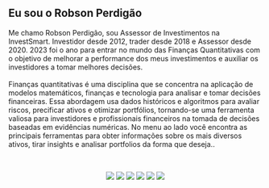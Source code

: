 ## Eu sou o Robson Perdigão

Me chamo Robson Perdigão, sou Assessor de Investimentos na InvestSmart. Investidor desde 2012, trader desde 2018 e Assessor desde 2020. 2023 foi o ano para entrar no mundo das Finanças Quantitativas com o objetivo de melhorar a performance dos meus investimentos e auxiliar os investidores a tomar melhores decisões.
<br></br>
Finanças quantitativas é uma disciplina que se concentra na aplicação de modelos matemáticos, finanças e tecnologia para analisar e tomar decisões financeiras. Essa abordagem usa dados históricos e algoritmos para avaliar riscos, precificar ativos e otimizar portfólios, tornando-se uma ferramenta valiosa para investidores e profissionais financeiros na tomada de decisões baseadas em evidências numéricas. No menu ao lado você encontra as principais ferramentas para obter informações sobre os mais diversos ativos, tirar insights e analisar portfolios da forma que deseja..<br></br>

##

<div align="center"> 
  <a href="https://www.linkedin.com/in/robsonperdigao" target="_blank"><img src="https://img.shields.io/badge/-LinkedIn-%230077B5?style=for-the-badge&logo=linkedin&logoColor=white" target="_blank"></a> 
  <a href="https://instagram.com/robson.perdigao" target="_blank"><img src="https://img.shields.io/badge/-Instagram-%23E4405F?style=for-the-badge&logo=instagram&logoColor=white" target="_blank"></a>
  <a href="https://www.tiktok.com/@robson.perdigao"><img src="https://img.shields.io/badge/TikTok-000000?style=for-the-badge&logo=tiktok&logoColor=white" target="_blank"></a>
  <a href="https://www.youtube.com/@robson.perdigao"><img src="https://img.shields.io/badge/YouTube-%23FF0000.svg?style=for-the-badge&logo=YouTube&logoColor=white" target="_blank"></a>
  <a href = "https://linktr.ee/perdigao"><img src="https://img.shields.io/badge/linktree-1de9b6?style=for-the-badge&logo=linktree&logoColor=white" target="_blank"></a>
  <a href = "mailto:robson.perdigao@outlook.com"><img src="https://img.shields.io/badge/Email-0078D4?style=for-the-badge&logo=microsoft-outlook&logoColor=white" target="_blank"></a>
</div>
